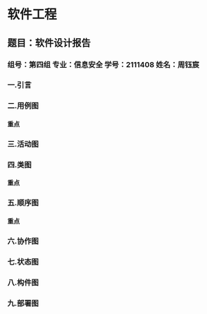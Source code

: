 # 软件工程

## 题目：软件设计报告

### 组号：第四组 专业：信息安全 学号：2111408 姓名：周钰宸

### 一.引言

#### 

### 二.用例图

#### 重点

### 三.活动图

#### 

### 四.类图

#### 重点

### 五.顺序图

#### 重点

### 六.协作图



### 七.状态图



### 八.构件图



### 九.部署图

